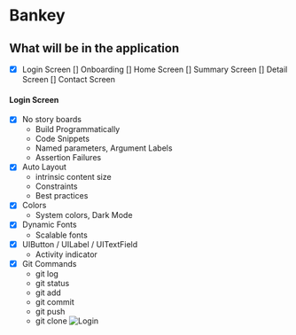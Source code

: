 # Bankey
## What will be in the application
- [x] Login Screen
[] Onboarding
[] Home Screen
[] Summary Screen
[] Detail Screen
[] Contact Screen


#### Login Screen
- [x] No story boards
    * Build Programmatically
    * Code Snippets
    * Named parameters, Argument Labels
    * Assertion Failures
- [x] Auto Layout
    * intrinsic content size
    * Constraints
    * Best practices
- [x] Colors
    - System colors, Dark Mode
- [x] Dynamic Fonts
    -  Scalable fonts
- [x] UIButton / UILabel / UITextField
    - Activity indicator
- [x] Git Commands
    - git log
    - git status
    - git add
    - git commit
    - git push
    - git clone
![Login](/Users/josh/Desktop/Login.png)
